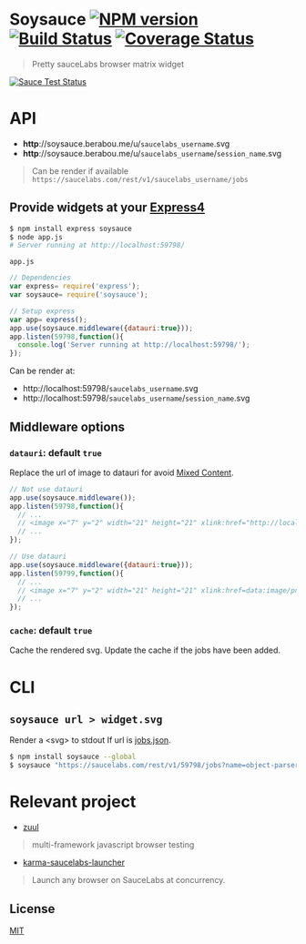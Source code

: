 # Soysauce [![NPM version][npm-image]][npm] [![Build Status][travis-image]][travis] [![Coverage Status][coveralls-image]][coveralls]

> Pretty sauceLabs browser matrix widget

[![Sauce Test Status][sauce-image]][sauce]

# API

* __http__://soysauce.berabou.me/u/`saucelabs_username`.svg
* __http__://soysauce.berabou.me/u/`saucelabs_username`/`session_name`.svg

> Can be render if available `https://saucelabs.com/rest/v1/saucelabs_username/jobs`

## Provide widgets at your [Express4](http://expressjs.com/4x/api.html)

```bash
$ npm install express soysauce
$ node app.js
# Server running at http://localhost:59798/
```

`app.js`

```js
// Dependencies
var express= require('express');
var soysauce= require('soysauce');

// Setup express
var app= express();
app.use(soysauce.middleware({datauri:true}));
app.listen(59798,function(){
  console.log('Server running at http://localhost:59798/');
});
```

Can be render at:
* http://localhost:59798/`saucelabs_username`.svg
* http://localhost:59798/`saucelabs_username`/`session_name`.svg

## Middleware options

### `datauri`: default `true`

Replace the url of image to datauri for avoid [Mixed Content](https://developer.mozilla.org/en-US/docs/Security/MixedContent).

```js
// Not use datauri
app.use(soysauce.middleware());
app.listen(59798,function(){
  // ...
  // <image x="7" y="2" width="21" height="21" xlink:href="http://localhost:59798/59798/chrome_64x64.png" />
  // ...
});

// Use datauri
app.use(soysauce.middleware({datauri:true}));
app.listen(59799,function(){
  // ...
  // <image x="7" y="2" width="21" height="21" xlink:href=data:image/png;base64,iVBORw0KGgoAAAANSUhEUgAAAEAAAABACAYAAACqaXHeAAAYjElEQVR4Ab2ZC5RdZZXnf/v7zn3XK6lUVV6VFyQQDRAgRGzAICDEKGLDIALSPhGlm/Ex3a09ziBjtw8UQdT2bfsYHEQcp0UcBGlQgmLkTSBASEJC3lVJveu+zvm+PeW996zcOmtCKoD+19q1v3uqslb+//3fe..." />
  // ...
});
```

### `cache`: default `true`

Cache the rendered svg.
Update the cache if the jobs have been added.

# CLI

## `soysauce url > widget.svg`

Render a &lt;svg&gt; to stdout If url is [jobs.json](https://docs.saucelabs.com/reference/rest-api/#jobs).

```bash
$ npm install soysauce --global
$ soysauce "https://saucelabs.com/rest/v1/59798/jobs?name=object-parser&full=true&limit=50" > widget.svg
```

# Relevant project
* [zuul](https://github.com/defunctzombie/zuul)
> multi-framework javascript browser testing

* [karma-saucelabs-launcher](https://github.com/59naga/karma-saucelabs-launcher)
> Launch any browser on SauceLabs at concurrency.

License
---
[MIT][License]

[License]: http://59naga.mit-license.org/

[sauce-image]: http://soysauce.berabou.me/u/59798/nicovideo.svg?branch=master
[sauce]: https://saucelabs.com/u/59798
[npm-image]:https://img.shields.io/npm/v/soysauce.svg?style=flat-square
[npm]: https://npmjs.org/package/soysauce
[travis-image]: http://img.shields.io/travis/59naga/soysauce.svg?style=flat-square
[travis]: https://travis-ci.org/59naga/soysauce
[coveralls-image]: http://img.shields.io/coveralls/59naga/soysauce.svg?style=flat-square
[coveralls]: https://coveralls.io/r/59naga/soysauce?branch=master
